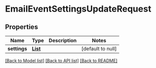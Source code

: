 # EmailEventSettingsUpdateRequest
## Properties

| Name | Type | Description | Notes |
|------------ | ------------- | ------------- | -------------|
| **settings** | [**List**](EmailEventSettings.md) |  | [default to null] |

[[Back to Model list]](../README.md#documentation-for-models) [[Back to API list]](../README.md#documentation-for-api-endpoints) [[Back to README]](../README.md)

